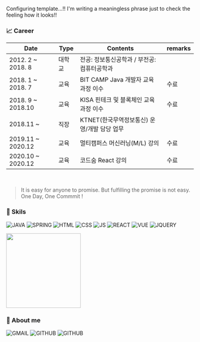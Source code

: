 Configuring template...!!
I'm writing a meaningless phrase just to check the feeling how it looks!!


### :chart_with_upwards_trend: Career

| Date | Type | Contents | remarks |
| ------ | ------ | ------ | ------ |
| 2012. 2 ~ 2018. 8 | 대학교 | 전공: 정보통신공학과 / 부전공: 컴퓨터공학과  |  |
| 2018. 1 ~ 2018. 7 | 교육 | BIT CAMP Java 개발자 교육 과정 이수 | 수료 |
| 2018. 9 ~ 2018.10 | 교육 | KISA 핀테크 및 블록체인 교육 과정 이수 | 수료 |
| 2018.11 ~         | 직장 | KTNET(한국무역정보통신) 운영/개발 담당 업무 |  |
| 2019.11 ~ 2020.12 | 교육 | 멀티캠퍼스 머신러닝(M/L) 강의 | 수료 |
| 2020.10 ~ 2020.12 | 교육 | 코드숨 React 강의 | 수료 |



<br/>


> It is easy for anyone to promise. But fulfilling the promise is not easy.<br/>
> One Day, One Commmit !


### :rocket: Skils

![JAVA](https://img.shields.io/badge/Java-ED8B00?style=for-the-badge&logo=java&logoColor=white) ![SPRING](https://img.shields.io/badge/Spring-6DB33F?style=for-the-badge&logo=spring&logoColor=white) ![HTML](https://img.shields.io/badge/HTML5-E34F26?style=for-the-badge&logo=html5&logoColor=white) ![CSS](https://img.shields.io/badge/CSS3-1572B6?style=for-the-badge&logo=css3&logoColor=white) ![JS](https://img.shields.io/badge/JavaScript-323330?style=for-the-badge&logo=javascript&logoColor=F7DF1E) ![REACT](https://img.shields.io/badge/React-20232A?style=for-the-badge&logo=react&logoColor=61DAFB) ![VUE](https://img.shields.io/badge/Vue.js-35495E?style=for-the-badge&logo=vue.js&logoColor=4FC08D) ![JQUERY](https://img.shields.io/badge/jQuery-0769AD?style=for-the-badge&logo=jquery&logoColor=white)


<img src="https://github-readme-stats.vercel.app/api?username=TaeWoongKim2&show_icons=true&count_private=true&hide_rank=false&hide=" height="200px" />

<!-- <img src="https://github-readme-stats.vercel.app/api/top-langs/?username=TaeWoongKim2&hide=html,css" height="200px" /> -->
<!-- <img align="left" src="https://github-readme-stats.vercel.app/api/wakatime?username=EHOTO&layout=compact" /> -->


### :rocket: About me

![GMAIL](https://img.shields.io/badge/Gmail-D14836?style=for-the-badge&logo=gmail&logoColor=white) ![GITHUB](https://img.shields.io/badge/GitHub-100000?style=for-the-badge&logo=github&logoColor=white) ![GITHUB](https://img.shields.io/badge/Notion-000000?style=for-the-badge&logo=notion&logoColor=white)



[//]: # "These are reference links used in the body of this note and get stripped out when the markdown processor does its job. There is no need to format nicely because it shouldn't be seen. Thanks SO - http://stackoverflow.com/questions/4823468/store-comments-in-markdown-syntax"
  
  [jQuery]: <http://jquery.com>

  [PlDb]: <https://github.com/joemccann/dillinger/tree/master/plugins/dropbox/README.md>
  [PlGh]: <https://github.com/joemccann/dillinger/tree/master/plugins/github/README.md>
  [PlGd]: <https://github.com/joemccann/dillinger/tree/master/plugins/googledrive/README.md>
  [PlOd]: <https://github.com/joemccann/dillinger/tree/master/plugins/onedrive/README.md>
  [PlMe]: <https://github.com/joemccann/dillinger/tree/master/plugins/medium/README.md>
  [PlGa]: <https://github.com/RahulHP/dillinger/blob/master/plugins/googleanalytics/README.md>


<!--
**TaeWoongKim2/TaeWoongKim2** is a ✨ _special_ ✨ repository because its `README.md` (this file) appears on your GitHub profile.

Here are some ideas to get you started:

- 🔭 I’m currently working on ...
- 🌱 I’m currently learning ...
- 👯 I’m looking to collaborate on ...
- 🤔 I’m looking for help with ...
- 💬 Ask me about ...
- 📫 How to reach me: ...
- 😄 Pronouns: ...
- ⚡ Fun fact: ...
-->
